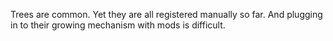 Trees are common. Yet they are all registered manually so far. And plugging
in to their growing mechanism with mods is difficult.
